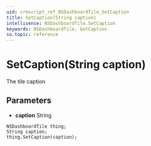 ```yaml
---
uid: crmscript_ref_NSDashboardTile_SetCaption
title: SetCaption(String caption)
intellisense: NSDashboardTile.SetCaption
keywords: NSDashboardTile, GetCaption
so.topic: reference
---
```


# SetCaption(String caption)

The tile caption

## Parameters

* **caption** String

```crmscript
NSDashboardTile thing;
String caption;
thing.SetCaption(caption);
```

